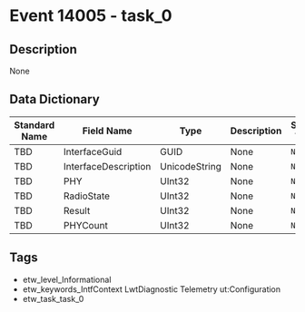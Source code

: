 # Event 14005 - task_0

## Description
None

## Data Dictionary
|Standard Name|Field Name|Type|Description|Sample Value|
|---|---|---|---|---|
|TBD|InterfaceGuid|GUID|None|`None`|
|TBD|InterfaceDescription|UnicodeString|None|`None`|
|TBD|PHY|UInt32|None|`None`|
|TBD|RadioState|UInt32|None|`None`|
|TBD|Result|UInt32|None|`None`|
|TBD|PHYCount|UInt32|None|`None`|

## Tags
* etw_level_Informational
* etw_keywords_IntfContext LwtDiagnostic Telemetry ut:Configuration
* etw_task_task_0
